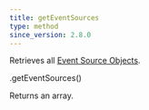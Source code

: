 ```yaml
---
title: getEventSources
type: method
since_version: 2.8.0
---
```


Retrieves all [Event Source Objects](event-source-object).

<div class='spec' markdown='1'>
.getEventSources()
</div>

Returns an array.
